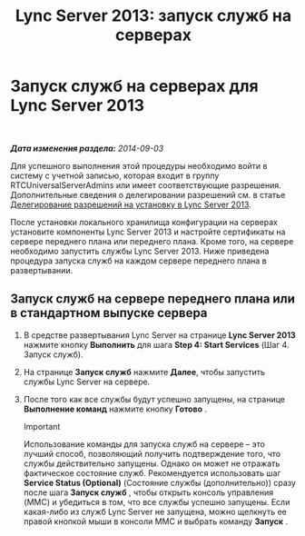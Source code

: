 ﻿---
title: 'Lync Server 2013: запуск служб на серверах'
TOCTitle: Запуск служб на серверах
ms:assetid: fa26eaed-0529-4f32-9f3f-f32c4bd4b1c8
ms:mtpsurl: https://technet.microsoft.com/ru-ru/library/Gg413059(v=OCS.15)
ms:contentKeyID: 49311725
ms.date: 05/19/2016
mtps_version: v=OCS.15
ms.translationtype: HT
---

# Запуск служб на серверах для Lync Server 2013

 

_**Дата изменения раздела:** 2014-09-03_

Для успешного выполнения этой процедуры необходимо войти в систему с учетной записью, которая входит в группу RTCUniversalServerAdmins или имеет соответствующие разрешения. Дополнительные сведения о делегировании разрешений см. в статье [Делегирование разрешений на установку в Lync Server 2013](lync-server-2013-delegate-setup-permissions.md).

После установки локального хранилища конфигурации на серверах установите компоненты Lync Server 2013 и настройте сертификаты на сервере переднего плана или переднего плана. Кроме того, на сервере необходимо запустить службы Lync Server 2013. Ниже приведена процедура запуска служб на каждом сервере переднего плана в развертывании.

## Запуск служб на сервере переднего плана или в стандартном выпуске сервера

1.  В средстве развертывания Lync Server на странице **Lync Server 2013** нажмите кнопку **Выполнить** для шага **Step 4: Start Services** (Шаг 4. Запуск служб).

2.  На странице **Запуск служб** нажмите **Далее**, чтобы запустить службы Lync Server на сервере.

3.  После того как все службы будут успешно запущены, на странице **Выполнение команд** нажмите кнопку **Готово** .
    
    > [!IMPORTANT]
    > Использование команды для запуска служб на сервере – это лучший способ, позволяющий получить подтверждение того, что службы действительно запущены. Однако он может не отражать фактическое состояние служб. Рекомендуется использовать шаг <strong>Service Status (Optional)</strong> (Состояние службы (дополнительно)) сразу после шага <strong>Запуск служб</strong> , чтобы открыть консоль управления (MMC) и убедиться в том, что все службы успешно запущены. Если какая-либо из служб Lync Server не запущена, можно щелкнуть ее правой кнопкой мыши в консоли MMC и выбрать команду <strong>Запуск</strong> .

